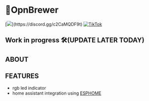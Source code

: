 # 🍵OpnBrewer
[![](https://dcbadge.limes.pink/api/server/(https://discord.gg/c2CaMQDF9t))](https://discord.gg/c2CaMQDF9t)
[![TikTok](https://img.shields.io/badge/TikTok-000000?style=for-the-badge&logo=tiktok&logoColor=white)](https://www.tiktok.com/@muffin_tech_)

## Work in progress 🛠️(UPDATE LATER TODAY)

## ABOUT
## FEATURES
- rgb led indicator
- home assistant integration using [ESPHOME](https://website-name.com 'Link title')
